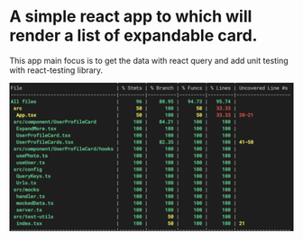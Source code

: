 # A simple react app to which will render a list of expandable card.

This app main focus is to get the data with react query and add unit
testing with react-testing library.

![Code coverage screenshot](./public/code_coverage_expandableCard.png)
